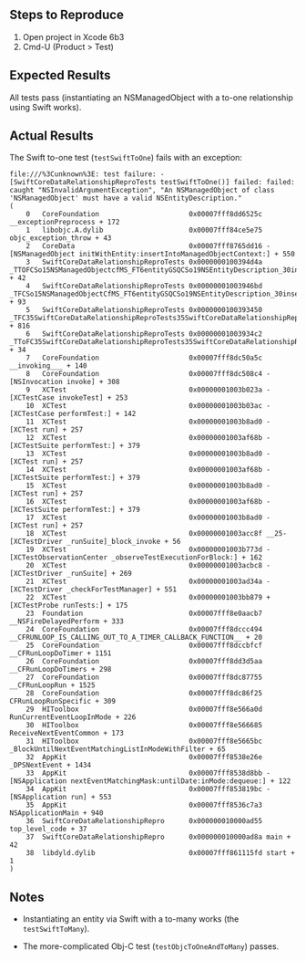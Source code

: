 Steps to Reproduce
------------------

1. Open project in Xcode 6b3
2. Cmd-U (Product > Test)

Expected Results
----------------

All tests pass (instantiating an NSManagedObject with a to-one relationship using Swift works).

Actual Results
--------------

The Swift to-one test (`testSwiftToOne`) fails with an exception:

	file:///%3Cunknown%3E: test failure: -[SwiftCoreDataRelationshipReproTests testSwiftToOne()] failed: failed: caught "NSInvalidArgumentException", "An NSManagedObject of class 'NSManagedObject' must have a valid NSEntityDescription."
	(
		0   CoreFoundation                      0x00007fff8dd6525c __exceptionPreprocess + 172
		1   libobjc.A.dylib                     0x00007fff84ce5e75 objc_exception_throw + 43
		2   CoreData                            0x00007fff8765dd16 -[NSManagedObject initWithEntity:insertIntoManagedObjectContext:] + 550
		3   SwiftCoreDataRelationshipReproTests 0x0000000100394d4a _TTOFCSo15NSManagedObjectcfMS_FT6entityGSQCSo19NSEntityDescription_30insertIntoManagedObjectContextGSQCSo22NSManagedObjectContext__S_ + 42
		4   SwiftCoreDataRelationshipReproTests 0x00000001003946bd _TFCSo15NSManagedObjectCfMS_FT6entityGSQCSo19NSEntityDescription_30insertIntoManagedObjectContextGSQCSo22NSManagedObjectContext__S_ + 93
		5   SwiftCoreDataRelationshipReproTests 0x0000000100393450 _TFC35SwiftCoreDataRelationshipReproTests35SwiftCoreDataRelationshipReproTests14testSwiftToOnefS0_FT_T_ + 816
		6   SwiftCoreDataRelationshipReproTests 0x00000001003934c2 _TToFC35SwiftCoreDataRelationshipReproTests35SwiftCoreDataRelationshipReproTests14testSwiftToOnefS0_FT_T_ + 34
		7   CoreFoundation                      0x00007fff8dc50a5c __invoking___ + 140
		8   CoreFoundation                      0x00007fff8dc508c4 -[NSInvocation invoke] + 308
		9   XCTest                              0x00000001003b023a -[XCTestCase invokeTest] + 253
		10  XCTest                              0x00000001003b03ac -[XCTestCase performTest:] + 142
		11  XCTest                              0x00000001003b8ad0 -[XCTest run] + 257
		12  XCTest                              0x00000001003af68b -[XCTestSuite performTest:] + 379
		13  XCTest                              0x00000001003b8ad0 -[XCTest run] + 257
		14  XCTest                              0x00000001003af68b -[XCTestSuite performTest:] + 379
		15  XCTest                              0x00000001003b8ad0 -[XCTest run] + 257
		16  XCTest                              0x00000001003af68b -[XCTestSuite performTest:] + 379
		17  XCTest                              0x00000001003b8ad0 -[XCTest run] + 257
		18  XCTest                              0x00000001003acc8f __25-[XCTestDriver _runSuite]_block_invoke + 56
		19  XCTest                              0x00000001003b773d -[XCTestObservationCenter _observeTestExecutionForBlock:] + 162
		20  XCTest                              0x00000001003acbc8 -[XCTestDriver _runSuite] + 269
		21  XCTest                              0x00000001003ad34a -[XCTestDriver _checkForTestManager] + 551
		22  XCTest                              0x00000001003bb879 +[XCTestProbe runTests:] + 175
		23  Foundation                          0x00007fff8e0aacb7 __NSFireDelayedPerform + 333
		24  CoreFoundation                      0x00007fff8dccc494 __CFRUNLOOP_IS_CALLING_OUT_TO_A_TIMER_CALLBACK_FUNCTION__ + 20
		25  CoreFoundation                      0x00007fff8dccbfcf __CFRunLoopDoTimer + 1151
		26  CoreFoundation                      0x00007fff8dd3d5aa __CFRunLoopDoTimers + 298
		27  CoreFoundation                      0x00007fff8dc87755 __CFRunLoopRun + 1525
		28  CoreFoundation                      0x00007fff8dc86f25 CFRunLoopRunSpecific + 309
		29  HIToolbox                           0x00007fff8e566a0d RunCurrentEventLoopInMode + 226
		30  HIToolbox                           0x00007fff8e566685 ReceiveNextEventCommon + 173
		31  HIToolbox                           0x00007fff8e5665bc _BlockUntilNextEventMatchingListInModeWithFilter + 65
		32  AppKit                              0x00007fff8538e26e _DPSNextEvent + 1434
		33  AppKit                              0x00007fff8538d8bb -[NSApplication nextEventMatchingMask:untilDate:inMode:dequeue:] + 122
		34  AppKit                              0x00007fff853819bc -[NSApplication run] + 553
		35  AppKit                              0x00007fff8536c7a3 NSApplicationMain + 940
		36  SwiftCoreDataRelationshipRepro      0x000000010000ad55 top_level_code + 37
		37  SwiftCoreDataRelationshipRepro      0x000000010000ad8a main + 42
		38  libdyld.dylib                       0x00007fff861115fd start + 1
	)

Notes
-----

- Instantiating an entity via Swift with a to-many works (the `testSwiftToMany`).

- The more-complicated Obj-C test (`testObjcToOneAndToMany`) passes.